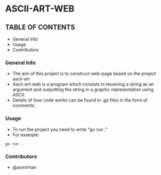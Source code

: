 # ASCII-ART-WEB

## TABLE OF CONTENTS
* General Info
* Usage
* Contributors


### General Info
* The aim of this project is to construct web-page based on the project ascii-art
* Ascii-art-web is a program which consists in receiving a string as an argument and outputting the string in a graphic representation using ASCII.
* Details of how code works can be found in .go files in the form of comments.

### Usage
* To run the project you need to write "go run ."
* For example:
``` 
go run . 
```
### Contributors 
* @aomirhan  
